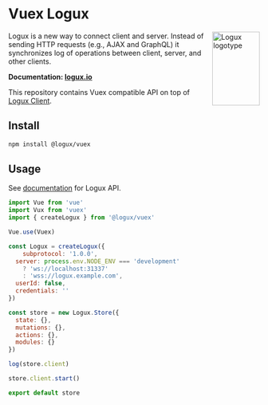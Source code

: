 # Vuex Logux

<img align="right" width="95" height="148" title="Logux logotype"
     src="https://logux.io/branding/logotype.svg">

Logux is a new way to connect client and server. Instead of sending
HTTP requests (e.g., AJAX and GraphQL) it synchronizes log of operations
between client, server, and other clients.

**Documentation: [logux.io]**

This repository contains Vuex compatible API on top of [Logux Client].

[Logux Client]: https://github.com/logux/client
[logux.io]: https://logux.io/

## Install

```sh
npm install @logux/vuex
```

## Usage

See [documentation] for Logux API.

```js
import Vue from 'vue'
import Vux from 'vuex'
import { createLogux } from '@logux/vuex'

Vue.use(Vuex)

const Logux = createLogux({
	subprotocol: '1.0.0',
  server: process.env.NODE_ENV === 'development'
    ? 'ws://localhost:31337'
    : 'wss://logux.example.com',
  userId: false,
  credentials: ''
})

const store = new Logux.Store({
  state: {},
  mutations: {},
  actions: {},
  modules: {}
})

log(store.client)

store.client.start()

export default store
```

[documentation]: https://github.com/logux/docs
